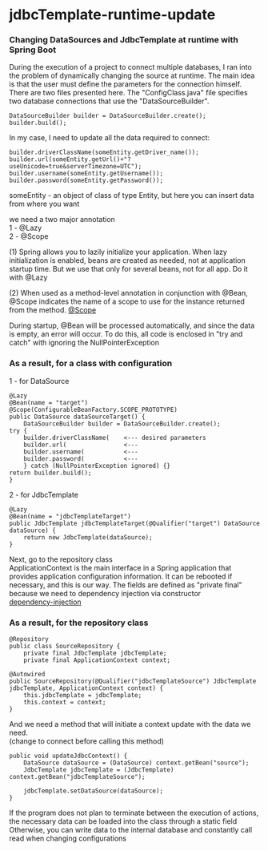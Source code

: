 # jdbcTemplate-runtime-update
### Changing DataSources and JdbcTemplate at runtime with Spring Boot

During the execution of a project to connect multiple databases, I ran into the problem of dynamically changing the source at runtime.
The main idea is that the user must define the parameters for the connection himself.  
There are two files presented here. The "ConfigClass.java" file specifies two database connections that use the "DataSourceBuilder".

    DataSourceBuilder builder = DataSourceBuilder.create();
    builder.build();

In my case, I need to update all the data required to connect:

    builder.driverClassName(someEntity.getDriver_name());
    builder.url(someEntity.getUrl()+"?useUnicode=true&serverTimezone=UTC");
    builder.username(someEntity.getUsername());
    builder.password(someEntity.getPassword());
	
someEntity - an object of class of type Entity, but here you can insert data from where you want

we need a two major annotation  
1 - @Lazy  
2 - @Scope  

(1) Spring allows you to lazily initialize your application. When lazy initialization is enabled, beans are created as needed, not at application startup time.
But we use that only for several beans, not for all app. Do it with @Lazy

(2) When used as a method-level annotation in conjunction with @Bean, @Scope indicates the name of a scope to use for the instance returned from the method.
[@Scope](https://docs.spring.io/spring-framework/docs/current/javadoc-api/org/springframework/context/annotation/Scope.html "")

During startup, @Bean will be processed automatically, and since the data is empty, an error will occur. To do this, all code is enclosed in "try and catch" with ignoring the NullPointerException

### As a result, for a class with configuration  
1 - for DataSource  

    @Lazy
    @Bean(name = "target")
    @Scope(ConfigurableBeanFactory.SCOPE_PROTOTYPE)
    public DataSource dataSourceTarget() {
        DataSourceBuilder builder = DataSourceBuilder.create();
	try {
	    builder.driverClassName(	<--- desired parameters
	    builder.url( 	  			<---
	    builder.username( 			<---
	    builder.password( 			<---
        } catch (NullPointerException ignored) {}
	return builder.build();
    }

2 - for JdbcTemplate  

	@Lazy
	@Bean(name = "jdbcTemplateTarget")
    public JdbcTemplate jdbcTemplateTarget(@Qualifier("target") DataSource dataSource) {
        return new JdbcTemplate(dataSource);
    }
	
Next, go to the repository class  
ApplicationContext is the main interface in a Spring application that provides application configuration information. It can be rebooted if necessary, and this is our way.
The fields are defined as "private final" because we need to dependency injection via constructor  
[dependency-injection](https://docs.spring.io/spring-boot/docs/2.0.x/reference/html/using-boot-spring-beans-and-dependency-injection.html "")  

### As a result, for the repository class  

    @Repository
    public class SourceRepository {
        private final JdbcTemplate jdbcTemplate;
        private final ApplicationContext context;

    @Autowired
    public SourceRepository(@Qualifier("jdbcTemplateSource") JdbcTemplate jdbcTemplate, ApplicationContext context) {
        this.jdbcTemplate = jdbcTemplate;
        this.context = context;
    }
	
And we need a method that will initiate a context update with the data we need.  
(change to connect before calling this method)  
	
    public void updateJdbcContext() {
        DataSource dataSource = (DataSource) context.getBean("source");
        JdbcTemplate jdbcTemplate = (JdbcTemplate) context.getBean("jdbcTemplateSource");
		
		jdbcTemplate.setDataSource(dataSource);
	}
	
If the program does not plan to terminate between the execution of actions, the necessary data can be loaded into the class through a static field
Otherwise, you can write data to the internal database and constantly call read when changing configurations
